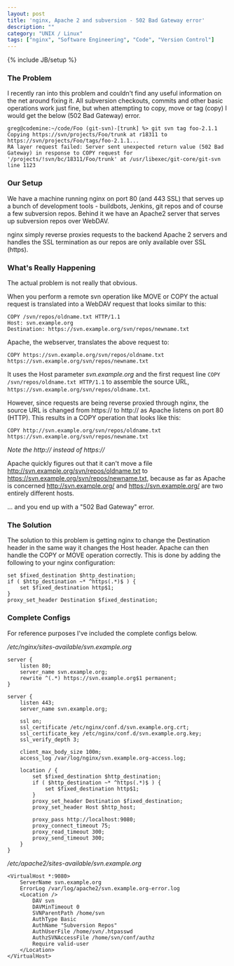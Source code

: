 ```yaml
---
layout: post
title: 'nginx, Apache 2 and subversion - 502 Bad Gateway error'
description: ""
category: "UNIX / Linux"
tags: ["nginx", "Software Engineering", "Code", "Version Control"]
---
```

{% include JB/setup %}

### The Problem

I recently ran into this problem and couldn't find any useful information on
the net around fixing it. All subversion checkouts, commits and other basic
operations work just fine, but when attempting to copy, move or tag (copy) I
would get the below (502 Bad Gateway) error.

    greg@codemine:~/code/Foo (git-svn)-[trunk] %> git svn tag foo-2.1.1                      
    Copying https://svn/projects/Foo/trunk at r18311 to https://svn/projects/Foo/tags/foo-2.1.1...
    RA layer request failed: Server sent unexpected return value (502 Bad Gateway) in response to COPY request for '/projects/!svn/bc/18311/Foo/trunk' at /usr/libexec/git-core/git-svn line 1123

### Our Setup

We have a machine running nginx on port 80 (and 443 SSL) that serves up a bunch
of development tools - buildbots, Jenkins, git repos and of course a few
subversion repos. Behind it we have an Apache2 server that serves up subversion
repos over WebDAV.

nginx simply reverse proxies requests to the backend Apache 2 servers and
handles the SSL termination as our repos are only available over SSL (https).

### What's Really Happening

The actual problem is not really that obvious.

When you perform a remote svn operation like MOVE or COPY the actual request is
translated into a WebDAV request that looks similar to this:

    COPY /svn/repos/oldname.txt HTTP/1.1
    Host: svn.example.org
    Destination: https://svn.example.org/svn/repos/newname.txt

Apache, the webserver, translates the above request to:

    COPY https://svn.example.org/svn/repos/oldname.txt https://svn.example.org/svn/repos/newname.txt
    
It uses the Host parameter *svn.example.org* and the first request line `COPY
/svn/repos/oldname.txt HTTP/1.1` to assemble the source URL,
`https://svn.example.org/svn/repos/oldname.txt`.

However, since requests are being reverse proxied through nginx, the source URL
is changed from https:// to http:// as Apache listens on port 80 (HTTP). This
results in a COPY operation that looks like this:

    COPY http://svn.example.org/svn/repos/oldname.txt https://svn.example.org/svn/repos/newname.txt

*Note the http:// instead of https://*

Apache quickly figures out that it can't move a file http://svn.example.org/svn/repos/oldname.txt to https://svn.example.org/svn/repos/newname.txt, because as far as Apache is concerned http://svn.example.org/ and https://svn.example.org/ are two entirely different hosts.

... and you end up with a "502 Bad Gateway" error.

### The Solution

The solution to this problem is getting nginx to change the Destination header
in the same way it changes the Host header. Apache can then handle the COPY or
MOVE operation correctly. This is done by adding the following to your nginx
configuration:

    set $fixed_destination $http_destination;  
    if ( $http_destination ~* ^https(.*)$ ) {  
        set $fixed_destination http$1;  
    }  
    proxy_set_header Destination $fixed_destination;  

### Complete Configs

For reference purposes I've included the complete configs below.

*/etc/nginx/sites-available/svn.example.org*

    server {
        listen 80;
        server_name svn.example.org;
        rewrite ^(.*) https://svn.example.org$1 permanent;
    }

    server {
        listen 443;
        server_name svn.example.org;

        ssl on;
        ssl_certificate /etc/nginx/conf.d/svn.example.org.crt;
        ssl_certificate_key /etc/nginx/conf.d/svn.example.org.key;
        ssl_verify_depth 3;

        client_max_body_size 100m;
        access_log /var/log/nginx/svn.example.org-access.log;

        location / {
            set $fixed_destination $http_destination;
            if ( $http_destination ~* ^https(.*)$ ) {
                set $fixed_destination http$1;
            }
            proxy_set_header Destination $fixed_destination;
            proxy_set_header Host $http_host;

            proxy_pass http://localhost:9080;
            proxy_connect_timeout 75;
            proxy_read_timeout 300;
            proxy_send_timeout 300;
        }
    }

*/etc/apache2/sites-available/svn.example.org*

    <VirtualHost *:9080>
        ServerName svn.example.org
        ErrorLog /var/log/apache2/svn.example.org-error.log
        <Location />
            DAV svn
            DAVMinTimeout 0
            SVNParentPath /home/svn
            AuthType Basic
            AuthName "Subversion Repos"
            AuthUserFile /home/svn/.htpasswd
            AuthzSVNAccessFile /home/svn/conf/authz
            Require valid-user
        </Location>
    </VirtualHost>
